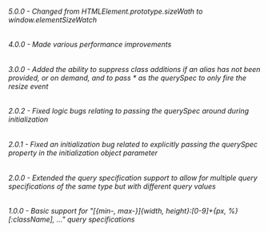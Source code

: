 ###### 5.0.0 - Changed from HTMLElement.prototype.sizeWath to window.elementSizeWatch

###### 4.0.0 - Made various performance improvements

###### 3.0.0 - Added the ability to suppress class additions if an alias has not been provided, or on demand, and to pass * as the querySpec to only fire the resize event

###### 2.0.2 - Fixed logic bugs relating to passing the querySpec around during initialization

###### 2.0.1 - Fixed an initialization bug related to explicitly passing the querySpec property in the initialization object parameter

###### 2.0.0 - Extended the query specification support to allow for multiple query specifications of the same type but with different query values

###### 1.0.0 - Basic support for "[{min-, max-}]{width, height}:[0-9]+{px, %}[:className], ..." query specifications
